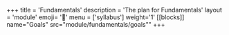 +++
title = 'Fundamentals'
description = 'The plan for Fundamentals'
layout = 'module'
emoji= '🧱'
menu = ['syllabus']
weight='1'
[[blocks]]
name="Goals"
src="module/fundamentals/goals""
+++
